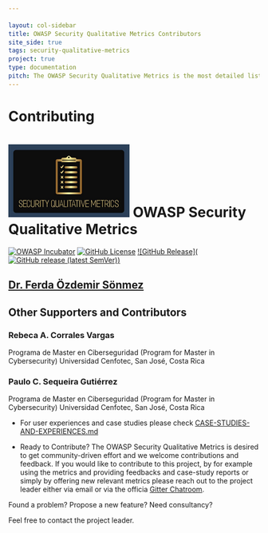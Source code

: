 ```yaml
---

layout: col-sidebar
title: OWASP Security Qualitative Metrics Contributors
site_side: true
tags: security-qualitative-metrics
project: true
type: documentation
pitch: The OWASP Security Qualitative Metrics is the most detailed list of metrics which evaluate security level of web projects. It shows the level of coverage of OWASP ASVS. 
---
```


# Contributing 

# ![Project Logo](assets/images/logo3_small.png) OWASP Security Qualitative Metrics
[![OWASP Incubator](https://img.shields.io/badge/owasp-incubator-blue.svg)](https://owasp.org/projects/)
[![GitHub License](https://img.shields.io/github/license/OWASP/www-project-security-qualitative-metrics)](https://github.com/OWASP/www-project-security-qualitative-metrics/blob/master/LICENSE)
[![GitHub Release](![GitHub release (latest SemVer)](https://img.shields.io/github/v/release/OWASP/www-project-security-qualitative-metrics))](https://github.com/OWASP/www-project-security-qualitative-metrics/releases)

## [Dr. Ferda Özdemir Sönmez](https://www.linkedin.com/in/f-ferda-%C3%B6zdemir-s%C3%B6nmez-pmp-msc-phd-92809719/) 

## Other Supporters and Contributors
### Rebeca A. Corrales Vargas
Programa de Master en Ciberseguridad (Program for Master in Cybersecurity)
Universidad Cenfotec, San José, Costa Rica

### Paulo C. Sequeira Gutiérrez
Programa de Master en Ciberseguridad (Program for Master in Cybersecurity)
Universidad Cenfotec, San José, Costa Rica

- For user experiences and case studies please check [CASE-STUDIES-AND-EXPERIENCES.md](./CASE-STUDIES-AND-EXPERIENCES.md) 

- Ready to Contribute?
The OWASP Security Qualitative Metrics is desired to get community-driven effort and we welcome contributions and feedback.
If you would like to contribute to this project, by for example using the metrics and providing feedbacks and case-study reports or simply by offering new relevant metrics please reach out to the project leader either via email or via the officia [Gitter Chatroom](https://gitter.im/owasp-www-project-security-qualitative-metrics/community).

Found a problem? Propose a new feature? Need consultancy? 

Feel free to contact the project leader. 
